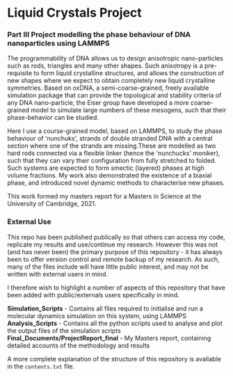 # Liquid Crystals Project
### Part III Project modelling the phase behaviour of DNA nanoparticles using LAMMPS

The programmability of DNA allows us to design anisotropic nano-particles such as rods, triangles and many other shapes. 
Such anisotropy is a pre-requisite to form liquid crystalline structures, and allows the construction of new shapes where we expect to obtain completely new liquid crystalline symmetries. Based on oxDNA, a semi-coarse-grained, freely available simulation package that can provide the topological and stability criteria of any DNA nano-particle, 
the Eiser group have developed a more coarse-grained model to simulate large numbers of these mesogens, such that their phase-behavior can be studied.

Here I use a course-grained model, based on LAMMPS, to study the phase behaviour of ‘nunchuks’, strands of double stranded DNA with a central section where one of the strands are missing.These are modelled as two hard rods connected via a flexible linker (hence the 'nunchucks' moniker), such that they can vary their configuration from fully stretched to folded.  Such systems are expected to form smectic (layered) phases at high volume fractions. My work also demonstrated the existence of a biaxial phase, and introduced novel dynamic methods to characterise new phases.

This work formed my masters report for a Masters in Science at the University of Cambridge, 2021.

### External Use

This repo has been published publically so that others can access my code, replicate my results and use/continue my research. However this was not (and has never been) the primary purpose of this repository - it has always been to offer version control and remote backup of my research. As such, many of the files include will have little public interest, and may not be written with external users in mind.

I therefore wish to highlight a number of aspects of this repository that have been added with public/externals users specifically in mind.

**Simulation_Scripts** - Contains all files required to initialise and run a molecular dynamics simulation on this system, using LAMMPS
**Analysis_Scripts** - Contains all the python scripts used to analyse and plot the output files of the simulation scripts
**Final_Documents/ProjectReport_final** - My Masters report, containing detailed accounts of the methodology and results

A more complete explanation of the structure of this repository is avaliable in the ```contents.txt``` file.


